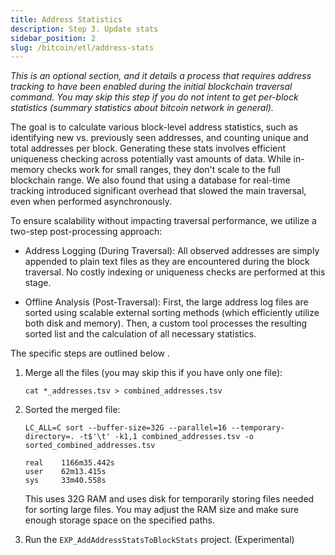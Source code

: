 ```yaml
---
title: Address Statistics
description: Step 3. Update stats
sidebar_position: 2
slug: /bitcoin/etl/address-stats
---
```


_This is an optional section, and it details a process that requires address tracking to have been enabled during the initial blockchain traversal command._
_You may skip this step if you do not intent to get per-block statistics (summary statistics about bitcoin network in general)._

The goal is to calculate various block-level address statistics, 
such as identifying new vs. previously seen addresses, 
and counting unique and total addresses per block. 
Generating these stats involves efficient uniqueness 
checking across potentially vast amounts of data. 
While in-memory checks work for small ranges, 
they don't scale to the full blockchain range. 
We also found that using a database for real-time tracking 
introduced significant overhead that slowed the main traversal, 
even when performed asynchronously.


To ensure scalability without impacting traversal performance, 
we utilize a two-step post-processing approach:

* Address Logging (During Traversal): 
    All observed addresses are simply appended to plain text files 
    as they are encountered during the block traversal. 
    No costly indexing or uniqueness checks are performed at this stage.

* Offline Analysis (Post-Traversal):
    First, the large address log files are sorted using scalable external 
    sorting methods (which efficiently utilize both disk and memory).
    Then, a custom tool processes the resulting sorted list
    and the calculation of all necessary statistics.


The specific steps are outlined below .


1. Merge all the files (you may skip this if you have only one file): 

    ```shell
    cat *_addresses.tsv > combined_addresses.tsv
    ```

2. Sorted the merged file: 

    ```shell
    LC_ALL=C sort --buffer-size=32G --parallel=16 --temporary-directory=. -t$'\t' -k1,1 combined_addresses.tsv -o sorted_combined_addresses.tsv

    real    1166m35.442s
    user    62m13.415s
    sys     33m40.558s
    ```

    This uses 32G RAM and uses disk for temporarily storing files needed for sorting large files. 
    You may adjust the RAM size and make sure enough storage space on the specified paths. 


3. Run the `EXP_AddAddressStatsToBlockStats` project. (Experimental)

